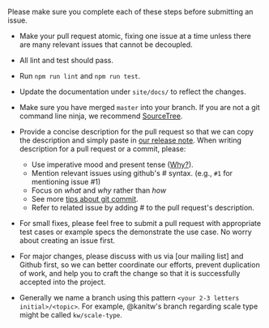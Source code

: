 Please make sure you complete each of these steps before submitting an issue. 

- Make your pull request atomic, fixing one issue at a time unless there are many relevant issues that cannot be decoupled.

- All lint and test should pass.
- Run `npm run lint` and `npm run test`.
- Update the documentation under `site/docs/` to reflect the changes.

- Make sure you have merged `master` into your branch. If you are not a git command line ninja, we recommend [SourceTree](https://www.sourcetreeapp.com/).

- Provide a concise description for the pull request so that we can copy the description and simply paste in  [our release note](https://github.com/vega/vega-lite/releases). When writing description for a pull request or a commit, please:
  - Use imperative mood and present tense ([Why?](http://stackoverflow.com/questions/13861318/why-is-it-considered-good-practice-to-describe-git-commits-in-the-present-tense)).
  - Mention relevant issues using github's # syntax. (e.g., `#1` for mentioning issue #1)
  - Focus on _what_ and _why_ rather than _how_
  - See more [tips about git commit](http://chris.beams.io/posts/git-commit/).
  - Refer to related issue by adding #<issue-no> to the pull request's description.

- For small fixes, please feel free to submit a pull request
with appropriate test cases or example specs the demonstrate the use case.
No worry about creating an issue first.

- For major changes, please discuss with us via [our mailing list] and Github first,
so we can better coordinate our efforts, prevent duplication of work,
and help you to craft the change so that it is successfully accepted into the project.

- Generally we name a branch using this pattern `<your 2-3 letters initial>/<topic>`.
For example, @kanitw's branch regarding scale type might be called `kw/scale-type`.


